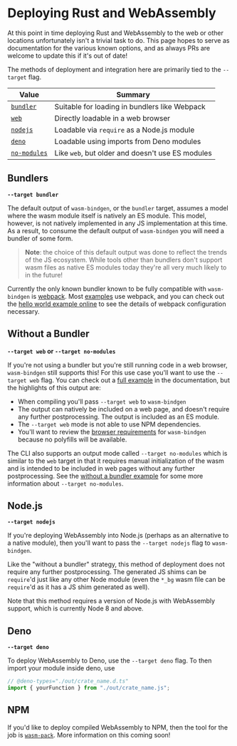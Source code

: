 # Deploying Rust and WebAssembly

At this point in time deploying Rust and WebAssembly to the web or other
locations unfortunately isn't a trivial task to do. This page hopes to serve
as documentation for the various known options, and as always PRs are welcome
to update this if it's out of date!

The methods of deployment and integration here are primarily tied to the
`--target` flag.

| Value           | Summary                                                    |
|-----------------|------------------------------------------------------------|
| [`bundler`]     | Suitable for loading in bundlers like Webpack              |
| [`web`]         | Directly loadable in a web browser                         |
| [`nodejs`]      | Loadable via `require` as a Node.js module                 |
| [`deno`]        | Loadable using imports from Deno modules                   |
| [`no-modules`]  | Like `web`, but older and doesn't use ES modules           |

[`bundler`]: #bundlers
[`web`]: #without-a-bundler
[`no-modules`]: #without-a-bundler
[`nodejs`]: #nodejs
[`deno`]: #deno

## Bundlers

**`--target bundler`**

The default output of `wasm-bindgen`, or the `bundler` target, assumes a model
where the wasm module itself is natively an ES module. This model, however, is not
natively implemented in any JS implementation at this time. As a result, to
consume the default output of `wasm-bindgen` you will need a bundler of some
form.

> **Note**: the choice of this default output was done to reflect the trends of
> the JS ecosystem. While tools other than bundlers don't support wasm files as
> native ES modules today they're all very much likely to in the future!

Currently the only known bundler known to be fully compatible with
`wasm-bindgen` is [webpack]. Most [examples] use webpack, and you can check out
the [hello world example online] to see the details of webpack configuration
necessary.

[webpack]: https://webpack.js.org/
[examples]: ../examples/index.html
[hello world example online]: ../examples/hello-world.html

## Without a Bundler

**`--target web` or `--target no-modules`**

If you're not using a bundler but you're still running code in a web browser,
`wasm-bindgen` still supports this! For this use case you'll want to use the
`--target web` flag. You can check out a [full example][nomex] in the
documentation, but the highlights of this output are:

* When compiling you'll pass `--target web` to `wasm-bindgen`
* The output can natively be included on a web page, and doesn't require any
  further postprocessing. The output is included as an ES module.
* The `--target web` mode is not able to use NPM dependencies.
* You'll want to review the [browser requirements] for `wasm-bindgen` because
  no polyfills will be available.

[nomex]: ../examples/without-a-bundler.html
[rfc1]: https://github.com/rustwasm/rfcs/pull/6
[rfc2]: https://github.com/rustwasm/rfcs/pull/8
[browser requirements]: browser-support.html

The CLI also supports an output mode called `--target no-modules` which is
similar to the `web` target in that it requires manual initialization of the
wasm and is intended to be included in web pages without any further
postprocessing. See the [without a bundler example][nomex] for some more
information about `--target no-modules`.

## Node.js

**`--target nodejs`**

If you're deploying WebAssembly into Node.js (perhaps as an alternative to a
native module), then you'll want to pass the `--target nodejs` flag to `wasm-bindgen`.

Like the "without a bundler" strategy, this method of deployment does not
require any further postprocessing. The generated JS shims can be `require`'d
just like any other Node module (even the `*_bg` wasm file can be `require`'d
as it has a JS shim generated as well).

Note that this method requires a version of Node.js with WebAssembly support,
which is currently Node 8 and above.

## Deno

**`--target deno`**

To deploy WebAssembly to Deno, use the `--target deno` flag.
To then import your module inside deno, use

```ts
// @deno-types="./out/crate_name.d.ts"
import { yourFunction } from "./out/crate_name.js";
```

## NPM

If you'd like to deploy compiled WebAssembly to NPM, then the tool for the job
is [`wasm-pack`]. More information on this coming soon!

[`wasm-pack`]: https://rustwasm.github.io/docs/wasm-pack/
